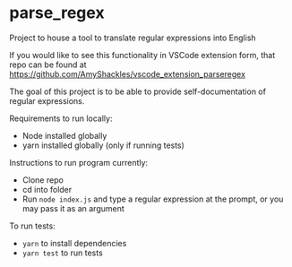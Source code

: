 # parse_regex

Project to house a tool to translate regular expressions into English

If you would like to see this functionality in VSCode extension form, that repo can be found at https://github.com/AmyShackles/vscode_extension_parseregex

The goal of this project is to be able to provide self-documentation of regular expressions.

Requirements to run locally:

- Node installed globally
- yarn installed globally (only if running tests)

Instructions to run program currently:

- Clone repo
- cd into folder
- Run `node index.js` and type a regular expression at the prompt, or you may
  pass it as an argument

To run tests:

- `yarn` to install dependencies
- `yarn test` to run tests

